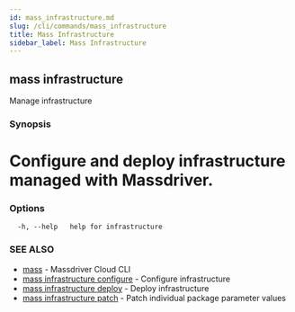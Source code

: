 ```yaml
---
id: mass_infrastructure.md
slug: /cli/commands/mass_infrastructure
title: Mass Infrastructure
sidebar_label: Mass Infrastructure
---
```

## mass infrastructure

Manage infrastructure

### Synopsis

# Configure and deploy infrastructure managed with Massdriver.


### Options

```
  -h, --help   help for infrastructure
```

### SEE ALSO

* [mass](/cli/commands/mass)	 - Massdriver Cloud CLI
* [mass infrastructure configure](/cli/commands/mass_infrastructure_configure)	 - Configure infrastructure
* [mass infrastructure deploy](/cli/commands/mass_infrastructure_deploy)	 - Deploy infrastructure
* [mass infrastructure patch](/cli/commands/mass_infrastructure_patch)	 - Patch individual package parameter values

